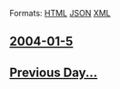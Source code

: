 
Formats: [HTML](2004/01/5/index.html)  [JSON](2004/01/5/index.json)  [XML](2004/01/5/index.xml)  

## [2004-01-5](/news/2004/01/5/index.md)

## [Previous Day...](/news/2004/01/4/index.md)

